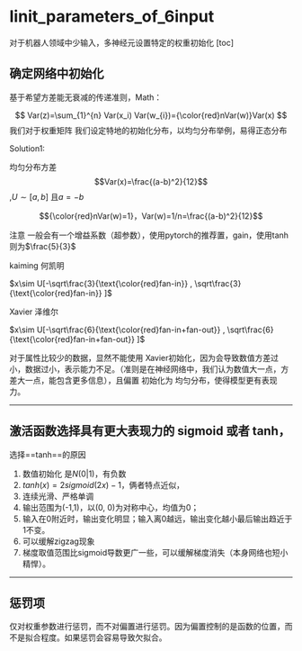 # Iinit_parameters_of_6input
对于机器人领域中少输入，多神经元设置特定的权重初始化
[toc]

## 确定网络中初始化

基于希望方差能无衰减的传递准则，Math：

$$
Var(z)=\sum_{1}^{n} Var(x_i) Var(w_{i})={\color{red}nVar(w)}Var(x)
$$
我们对于权重矩阵 我们设定特地的初始化分布，以均匀分布举例，易得正态分布

Solution1:

均匀分布方差 $$Var(x)=\frac{(a-b)^2}{12}$$,$U\sim[a,b]$ 且$a=-b$

$${\color{red}nVar(w)=1}，Var(w)=1/n=\frac{(a-b)^2}{12}$$

注意 一般会有一个增益系数（超参数），使用pytorch的推荐置，gain，使用tanh 则为$\frac{5}{3}$

kaiming 何凯明

$x\sim U[-\sqrt\frac{3}{\text{\color{red}fan-in}} , \sqrt\frac{3}{\text{\color{red}fan-in}} ]$

Xavier 泽维尔

$x\sim U[-\sqrt\frac{6}{\text{\color{red}fan-in+fan-out}} , \sqrt\frac{6}{\text{\color{red}fan-in+fan-out}} ]$

对于属性比较少的数据，显然不能使用 Xavier初始化，因为会导致数值方差过小，数据过小，表示能力不足。（准则是在神经网络中，我们认为数值大一点，方差大一点，能包含更多信息），且偏置 初始化为 均匀分布，使得模型更有表现力。



---



## 激活函数选择具有更大表现力的 sigmoid 或者 tanh，

选择==tanh==的原因

1.   数值初始化 是$N(0|1)$，有负数
2.   $tanh(x)=2sigmoid(2x)-1$，俩者特点近似，
3.   连续光滑、严格单调
4.   输出范围为(-1,1)，以(0, 0)为对称中心，均值为0；
5.    输入在0附近时，输出变化明显；输入离0越远，输出变化越小最后输出趋近于1不变。
6.   可以缓解zigzag现象
7.   梯度取值范围比sigmoid导数更广一些，可以缓解梯度消失（本身网络也短小精悍）。

---

## 惩罚项

仅对权重参数进行惩罚，而不对偏置进行惩罚。因为偏置控制的是函数的位置，而不是拟合程度。如果惩罚会容易导致欠拟合。
